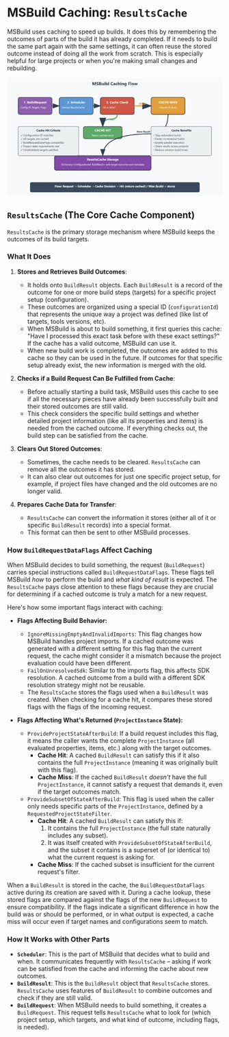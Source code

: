 # MSBuild Caching: `ResultsCache`

MSBuild uses caching to speed up builds. It does this by remembering the outcomes of parts of the build it has already completed. If it needs to build the same part again with the same settings, it can often reuse the stored outcome instead of doing all the work from scratch. This is especially helpful for large projects or when you're making small changes and rebuilding.

![MSBuild Cache Flow](CacheFlow.png)

## `ResultsCache` (The Core Cache Component)

`ResultsCache` is the primary storage mechanism where MSBuild keeps the outcomes of its build targets.

### What It Does

1.  **Stores and Retrieves Build Outcomes**:
    *   It holds onto `BuildResult` objects. Each `BuildResult` is a record of the outcome for one or more build steps (targets) for a specific project setup (configuration).
    *   These outcomes are organized using a special ID (`configurationId`) that represents the unique way a project was defined (like list of targets, tools versions, etc).
    *   When MSBuild is about to build something, it first queries this cache: "Have I processed this exact task before with these exact settings?" If the cache has a valid outcome, MSBuild can use it.
    *   When new build work is completed, the outcomes are added to this cache so they can be used in the future. If outcomes for that specific setup already exist, the new information is merged with the old.

2.  **Checks if a Build Request Can Be Fulfilled from Cache**:
    *   Before actually starting a build task, MSBuild uses this cache to see if all the necessary pieces have already been successfully built and their stored outcomes are still valid.
    *   This check considers the specific build settings and whether detailed project information (like all its properties and items) is needed from the cached outcome. If everything checks out, the build step can be satisfied from the cache.

3.  **Clears Out Stored Outcomes**:
    *   Sometimes, the cache needs to be cleared. `ResultsCache` can remove all the outcomes it has stored.
    *   It can also clear out outcomes for just one specific project setup, for example, if project files have changed and the old outcomes are no longer valid.

4.  **Prepares Cache Data for Transfer**:
    *   `ResultsCache` can convert the information it stores (either all of it or specific `BuildResult` records) into a special format.
    *   This format can then be sent to other MSBuild processes.

### How `BuildRequestDataFlags` Affect Caching

When MSBuild decides to build something, the request (`BuildRequest`) carries special instructions called `BuildRequestDataFlags`. These flags tell MSBuild *how* to perform the build and *what kind of result* is expected. The `ResultsCache` pays close attention to these flags because they are crucial for determining if a cached outcome is truly a match for a new request.

Here's how some important flags interact with caching:

*   **Flags Affecting Build Behavior:**
    *   `IgnoreMissingEmptyAndInvalidImports`: This flag changes how MSBuild handles project imports. If a cached outcome was generated with a different setting for this flag than the current request, the cache might consider it a mismatch because the project evaluation could have been different.
    *   `FailOnUnresolvedSdk`: Similar to the imports flag, this affects SDK resolution. A cached outcome from a build with a different SDK resolution strategy might not be reusable.
    *   The `ResultsCache` stores the flags used when a `BuildResult` was created. When checking for a cache hit, it compares these stored flags with the flags of the incoming request.

*   **Flags Affecting What's Returned (`ProjectInstance` State):**
    *   `ProvideProjectStateAfterBuild`: If a build request includes this flag, it means the caller wants the complete `ProjectInstance` (all evaluated properties, items, etc.) along with the target outcomes.
        *   **Cache Hit**: A cached `BuildResult` can satisfy this if it also contains the full `ProjectInstance` (meaning it was originally built with this flag).
        *   **Cache Miss**: If the cached `BuildResult` *doesn't* have the full `ProjectInstance`, it cannot satisfy a request that demands it, even if the target outcomes match.
    *   `ProvideSubsetOfStateAfterBuild`: This flag is used when the caller only needs specific parts of the `ProjectInstance`, defined by a `RequestedProjectStateFilter`.
        *   **Cache Hit**: A cached `BuildResult` can satisfy this if:
            1.  It contains the full `ProjectInstance` (the full state naturally includes any subset).
            2.  It was itself created with `ProvideSubsetOfStateAfterBuild`, and the subset it contains is a superset of (or identical to) what the current request is asking for.
        *   **Cache Miss**: If the cached subset is insufficient for the current request's filter.

When a `BuildResult` is stored in the cache, the `BuildRequestDataFlags` active during its creation are saved with it. During a cache lookup, these stored flags are compared against the flags of the new `BuildRequest` to ensure compatibility. If the flags indicate a significant difference in how the build was or should be performed, or in what output is expected, a cache miss will occur even if target names and configurations seem to match.

### How It Works with Other Parts

*   **`Scheduler`**: This is the part of MSBuild that decides what to build and when. It communicates frequently with `ResultsCache` – asking if work can be satisfied from the cache and informing the cache about new outcomes.
*   **`BuildResult`**: This is the `BuildResult` object that `ResultsCache` stores. `ResultsCache` uses features of `BuildResult` to combine outcomes and check if they are still valid.
*   **`BuildRequest`**: When MSBuild needs to build something, it creates a `BuildRequest`. This request tells `ResultsCache` what to look for (which project setup, which targets, and what kind of outcome, including flags, is needed).
